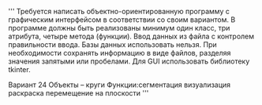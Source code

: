 '''
Требуется написать объектно-ориентированную программу с графическим интерфейсом в соответствии со своим вариантом.
В программе должны быть реализованы минимум один класс, три атрибута, четыре метода (функции).
Ввод данных из файла с контролем правильности ввода.
Базы данных использовать нельзя. При необходимости сохранять информацию в виде файлов, разделяя значения запятыми или пробелами.
Для GUI использовать библиотеку tkinter.

Вариант 24
Объекты – круги
Функции:сегментация
визуализация 
раскраска
перемещение на плоскости
'''

